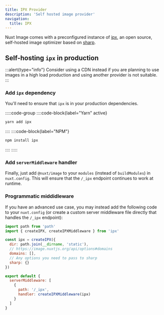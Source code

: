 ```yaml
---
title: IPX Provider
description: 'Self hosted image provider'
navigation:
  title: IPX
---
```


Nuxt Image comes with a preconfigured instance of [ipx](/providers/ipx), an open source, self-hosted image optimizer based on [sharp](https://github.com/lovell/sharp).

## Self-hosting `ipx` in production

:::alert{type="info"}
  Consider using a CDN instead if you are planning to use images in a high load production and using another provider is not suitable.
:::

### Add `ipx` dependency

You'll need to ensure that `ipx` is in your production dependencies.

:::::code-group
  ::::code-block{label="Yarn" active}

  ```bash
  yarn add ipx
  ```

  ::::
  ::::code-block{label="NPM"}

  ```bash
  npm install ipx
  ```

  ::::
:::::

### Add `serverMiddleware` handler

Finally, just add `@nuxt/image` to your `modules` (instead of `buildModules`) in `nuxt.config`. This will ensure that the `/_ipx` endpoint continues to work at runtime.


### Programmatic middidleware

If you have an advanced use case, you may instead add the following code to your `nuxt.config` (or create a custom server middleware file directly that handles the `/_ipx` endpoint):

```js [nuxt.config.js]
import path from 'path'
import { createIPX, createIPXMiddleware } from 'ipx'

const ipx = createIPX({
  dir: path.join(__dirname, 'static'),
  // https://image.nuxtjs.org/api/options#domains
  domains: [],
  // Any options you need to pass to sharp
  sharp: {}
})

export default {
  serverMiddleware: [
    {
      path: '/_ipx',
      handler: createIPXMiddleware(ipx)
    }
  ]
}
```
